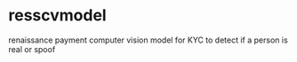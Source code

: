 # resscvmodel
renaissance payment computer vision model for KYC to detect if a person is real or spoof
